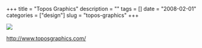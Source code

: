 +++
title = "Topos Graphics"
description = ""
tags = []
date = "2008-02-01"
categories = ["design"]
slug = "topos-graphics"
+++


 

  <div id="screens-thumbs" class="clearfix">
    <div class="txt-center" id="design-submission"><a href="http://www.toposgraphics.com/"><img id='bluga-thumbnail-1008' class='bluga-thumbnail large' src='/media/bluga/
wt47f281b38931e_0.jpg'/></a></div>  
  </div>   
<p><a href="http://www.toposgraphics.com/">http://www.toposgraphics.com/</a></p>




